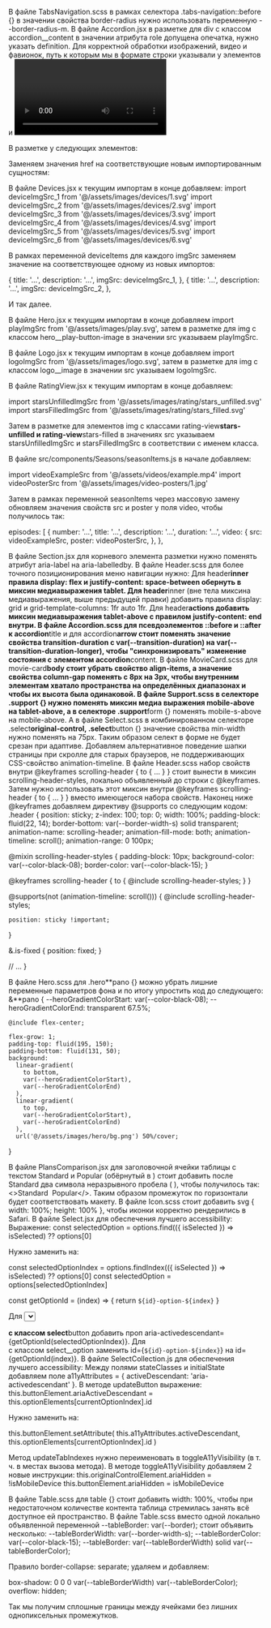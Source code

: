 В файле TabsNavigation.scss в рамках селектора .tabs-navigation::before {} в значении свойства border-radius нужно использовать переменную --border-radius-m.
В файле Accordion.jsx в разметке для div с классом accordion\_\_content в значении атрибута role допущена опечатка, нужно указать definition.
Для корректной обработки изображений, видео и фавионок, путь к которым мы в формате строки указывали у элементов <img /> и <video /> в src, а так же у элементов <link /> в href, стоит поменять схему работы:
В папке src/assets/ создаём новую папку favicons.
В эту новую папку из папки public/ переносим следующие файлы: apple-touch-icon.png, favicon-16x16.png, favicon-32x32.png и site.webmanifest.
Из папки public/ папки devices, rating, video-posters, а так же файлы logo.svg и play.svg переносим в папку src/assets/images/.
Из папки public/ папку videos переносим в папку src/assets/.
В файле global.jsx к текущим импортам в конце добавляем:
import appleTouchIcon from '@/assets/favicons/apple-touch-icon.png'
import favicon32 from '@/assets/favicons/favicon-32x32.png'
import favicon16 from '@/assets/favicons/favicon-16x16.png'
import manifest from '@/assets/favicons/site.webmanifest'

В разметке у следующих элементов:

<link rel="apple-touch-icon" sizes="180x180" href="/apple-touch-icon.png" />
<link rel="icon" type="image/png" sizes="32x32" href="/favicon-32x32.png" />
<link rel="icon" type="image/png" sizes="16x16" href="/favicon-16x16.png" />
<link rel="manifest" href="/site.webmanifest" />

Заменяем значения href на соответствующие новым импортированным сущностям:

<link rel="apple-touch-icon" sizes="180x180" href={appleTouchIcon} />
<link rel="icon" type="image/png" sizes="32x32" href={favicon32} />
<link rel="icon" type="image/png" sizes="16x16" href={favicon16} />
<link rel="manifest" href={manifest} />

В файле Devices.jsx к текущим импортам в конце добавляем:
import deviceImgSrc_1 from '@/assets/images/devices/1.svg'
import deviceImgSrc_2 from '@/assets/images/devices/2.svg'
import deviceImgSrc_3 from '@/assets/images/devices/3.svg'
import deviceImgSrc_4 from '@/assets/images/devices/4.svg'
import deviceImgSrc_5 from '@/assets/images/devices/5.svg'
import deviceImgSrc_6 from '@/assets/images/devices/6.svg'

В рамках переменной deviceItems для каждого imgSrc заменяем значение на соответствующее одному из новых импортов:

{
title: '...',
description: '...',
imgSrc: deviceImgSrc_1,
},
{
title: '...',
description: '...',
imgSrc: deviceImgSrc_2,
},

И так далее.

В файле Hero.jsx к текущим импортам в конце добавляем import playImgSrc from '@/assets/images/play.svg', затем в разметке для img с классом hero\_\_play-button-image в значении src указываем playImgSrc.

В файле Logo.jsx к текущим импортам в конце добавляем import logoImgSrc from '@/assets/images/logo.svg', затем в разметке для img с классом logo\_\_image в значении src указываем logoImgSrc.

В файле RatingView.jsx к текущим импортам в конце добавляем:

import starsUnfilledImgSrc from '@/assets/images/rating/stars_unfilled.svg'
import starsFilledImgSrc from '@/assets/images/rating/stars_filled.svg'

Затем в разметке для элементов img с классами rating-view**stars-unfilled и rating-view**stars-filled в значениях src указываем starsUnfilledImgSrc и starsFilledImgSrc в соответствии с именем класса.

В файле src/components/Seasons/seasonItems.js в начале добавляем:

import videoExampleSrc from '@/assets/videos/example.mp4'
import videoPosterSrc from '@/assets/images/video-posters/1.jpg'

Затем в рамках переменной seasonItems через массовую замену обновляем значения свойств src и poster у поля video, чтобы получилось так:

episodes: [
{
number: '...',
title: '...',
description: '...',
duration: '...',
video: {
src: videoExampleSrc,
poster: videoPosterSrc,
},
},

В файле Section.jsx для корневого элемента разметки нужно поменять атрибут aria-label на aria-labelledby.
В файле Header.scss для более точного позиционирования меню навигации нужно:
Для header**inner правила display: flex и justify-content: space-between обернуть в миксин медиавыражения tablet.
Для header**inner (вне тела миксина медиавыражения, выше предыдущей правки) добавить правила display: grid и grid-template-columns: 1fr auto 1fr.
Для header**actions добавить миксин медиавыражения tablet-above с правилом justify-content: end внутри.
В файле Accordion.scss для псевдоэлементов ::before и ::after к accordion**title и для accordion**arrow стоит поменять значение свойства transition-duration с var(--transition-duration) на var(--transition-duration-longer), чтобы "синхронизировать" изменение состояния с элементом accordion**content.
В файле MovieCard.scss для movie-card**body стоит убрать свойство align-items, а значение свойства column-gap поменять с 8px на 3px, чтобы внутренним элементам хватало пространства на определённых диапазонах и чтобы их высота была одинаковой.
В файле Support.scss в селекторе .support {} нужно поменять миксин медиа выражения mobile-above на tablet-above, а в селекторе .support**form {} поменять mobile-s-above на mobile-above. А в файле Select.scss в комбинированном селекторе .select**original-control, .select**button {} значение свойства min-width нужно поменять на 75px. Таким образом селект в форме не будет срезан при адаптиве.
Добавляем альтернативное поведение шапки страницы при скролле для старых браузеров, не поддерживающих CSS-свойство animation-timeline. В файле Header.scss набор свойств внутри @keyframes scrolling-header { to { ... } } стоит вынести в миксин scrolling-header-styles, локально объявленный до строки с @keyframes. Затем нужно использовать этот миксин внутри @keyframes scrolling-header { to { ... } } вместо имеющегося набора свойств. Наконец ниже @keyframes добавляем директиву @supports со следующим кодом:
.header {
position: sticky;
z-index: 100;
top: 0;
width: 100%;
padding-block: fluid(22, 14);
border-bottom: var(--border-width-s) solid transparent;
animation-name: scrolling-header;
animation-fill-mode: both;
animation-timeline: scroll();
animation-range: 0 100px;

@mixin scrolling-header-styles {
padding-block: 10px;
background-color: var(--color-black-08);
border-color: var(--color-black-15);
}

@keyframes scrolling-header {
to {
@include scrolling-header-styles;
}
}

@supports(not (animation-timeline: scroll())) {
@include scrolling-header-styles;

    position: sticky !important;

}

&.is-fixed {
position: fixed;
}

// ...
}

В файле Hero.scss для .hero**pano {} можно убрать лишние переменные параметров фона и по итогу упростить код до следующего:
&**pano {
--heroGradientColorStart: var(--color-black-08);
--heroGradientColorEnd: transparent 67.5%;

    @include flex-center;

    flex-grow: 1;
    padding-top: fluid(195, 150);
    padding-bottom: fluid(131, 50);
    background:
      linear-gradient(
        to bottom,
        var(--heroGradientColorStart),
        var(--heroGradientColorEnd)
      ),
      linear-gradient(
        to top,
        var(--heroGradientColorStart),
        var(--heroGradientColorEnd)
      ),
      url('@/assets/images/hero/bg.png') 50%/cover;

}

В файле PlansComparison.jsx для заголовочной ячейки таблицы с текстом Standard и Popular (обёрнутый в <Badge>) стоит добавить после Standard два символа неразрывного пробела (&nbsp;), чтобы получилось так: <>Standard&nbsp;&nbsp;<Badge mode="accent">Popular</Badge></>. Таким образом промежуток по горизонтали будет соответствовать макету.
В файле Icon.scss стоит добавить svg { width: 100%; height: 100% }, чтобы иконки корректно рендерились в Safari.
В файле Select.jsx для обеспечения лучшего accessibility:
Выражение:
const selectedOption = options.find(({ isSelected }) => isSelected) ?? options[0]

Нужно заменить на:

const selectedOptionIndex = options.findIndex(({ isSelected }) => isSelected) ?? options[0]
const selectedOption = options[selectedOptionIndex]

const getOptionId = (index) => {
return `${id}-option-${index}`
}

Для <select> с классом select**original-control добавить проп aria-hidden={true}.
Для <div> с классом select**button добавить проп aria-activedescendant={getOptionId(selectedOptionIndex)}.
Для <div> с классом select\_\_option заменить id={`${id}-option-${index}`} на id={getOptionId(index)}.
В файле SelectCollection.js для обеспечения лучшего accessibility:
Между полями stateClasses и initialState добавляем поле a11yAttributes = { activeDescendant: 'aria-activedescendant' }.
В методе updateButton выражение:
this.buttonElement.ariaActiveDescendant = this.optionElements[currentOptionIndex].id

Нужно заменить на:

this.buttonElement.setAttribute(
this.a11yAttributes.activeDescendant,
this.optionElements[currentOptionIndex].id
)

Метод updateTabIndexes нужно переименовать в toggleA11yVisibility (в т. ч. в местах вызова метода).
В методе toggleA11yVisibility добавляем 2 новые инструкции:
this.originalControlElement.ariaHidden = !isMobileDevice
this.buttonElement.ariaHidden = isMobileDevice

В файле Table.scss для table {} стоит добавить width: 100%, чтобы при недостаточном количестве контента таблица стремилась занять всё доступное ей пространство.
В файле Table.scss вместо одной локально объявленной переменной --tableBorder: var(--border); стоит объявить несколько:
--tableBorderWidth: var(--border-width-s);
--tableBorderColor: var(--color-black-15);
--tableBorder: var(--tableBorderWidth) solid var(--tableBorderColor);

Правило border-collapse: separate; удаляем и добавляем:

box-shadow: 0 0 0 var(--tableBorderWidth) var(--tableBorderColor);
overflow: hidden;

Так мы получим сплошные границы между ячейками без лишних однопиксельных промежутков.

